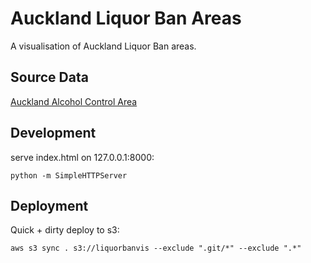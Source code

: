 # Auckland Liquor Ban Areas

A visualisation of Auckland Liquor Ban areas.

## Source Data

[Auckland Alcohol Control Area](http://aucklandopendata.aucklandcouncil.opendata.arcgis.com/datasets/20c82f3d1ddb4f95a77ceeb04126aea2_0)

## Development

serve index.html on 127.0.0.1:8000:

	python -m SimpleHTTPServer

## Deployment

Quick + dirty deploy to s3:

	aws s3 sync . s3://liquorbanvis --exclude ".git/*" --exclude ".*"

